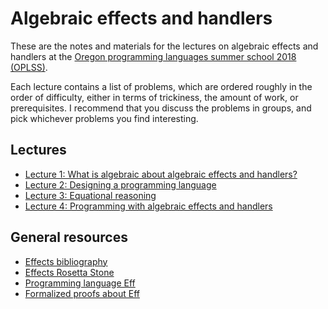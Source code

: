 # Algebraic effects and handlers

These are the notes and materials for the lectures on algebraic effects and
handlers at the [Oregon programming languages summer school 2018
(OPLSS)](https://www.cs.uoregon.edu/research/summerschool/summer18/index.php).

Each lecture contains a list of problems, which are ordered roughly in the order
of difficulty, either in terms of trickiness, the amount of work, or
prerequisites. I recommend that you discuss the problems in groups, and pick
whichever problems you find interesting.

## Lectures

* [Lecture 1: What is algebraic about algebraic effects and handlers?](lecture-1.md)
* [Lecture 2: Designing a programming language](lecture-2.md)
* [Lecture 3: Equational reasoning](lecture-3.md)
* [Lecture 4: Programming with algebraic effects and handlers](lecture-4.md)

## General resources

* [Effects bibliography](https://github.com/yallop/effects-bibliography)
* [Effects Rosetta Stone](https://github.com/effect-handlers/effects-rosetta-stone)
* [Programming language Eff](http://www.eff-lang.org)
* [Formalized proofs about Eff](https://github.com/matijapretnar/proofs/)
